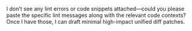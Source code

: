 I don’t see any lint errors or code snippets attached—could you please paste the specific lint messages along with the relevant code contexts? Once I have those, I can draft minimal high-impact unified diff patches.